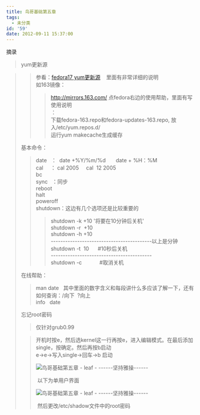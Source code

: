 ```yaml
---
title: 鸟哥基础第五章
tags:
  - 未分类
id: '59'
date: 2012-09-11 15:37:00
---
```


摘录  

> yum更新源  

> > 参看：[fedora17 yum更新源](http://xili.me/post/2012-06-09/40028678681)    里面有非常详细的说明  
> > 如163镜像：  
> > 
> > > http://mirrors.163.com/ 点fedora右边的使用帮助，里面有写使用说明  
> > > ：  
> > > 下载fedora-163.repo和fedora-updates-163.repo, 放入/etc/yum.repos.d/  
> > > 运行yum makecache生成缓存  
> > 
> >   
> 
> 基本命令：  
> 
> > date   ：  date +%Y/%m/%d       date + %H：%M  
> > cal     ： cal 2005     cal  12 2005  
> > bc       
> > sync   ：同步  
> > reboot  
> > halt  
> > poweroff  
> > shutdown：这边有几个选项还是比较重要的  
> > 
> > > shutdown -k +10 '将要在10分钟后关机'  
> > > shutdown -r  +10  
> > > shutdown -h +10  
> > > \------------------------------------------以上是分钟  
> > > shutdown -t  10      #10秒后关机  
> > > \------------------------------------------  
> > > shutdown -c            #取消关机  
> > >   
> 
> 在线帮助：  
> 
> > man date   其中里面的数字含义和每段讲什么多应该了解一下，还有如何查询：/向下  ?向上   
> > info   date  
> >   
> 
> 忘记root密码  
> 
> > 仅针对grub0.99  
> 
> > 开机时按e，然后选kernel这一行再按e，进入编辑模式。在最后添加single，按确定。然后再按b启动  
> > e->e->写入single->回车->b 启动  
> > 
> > ![鸟哥基础第五章 - leaf - ------坚持雅操------](http://img0.ph.126.net/Kka7cUvKQ_dt8Acv3lMr2A==/6597733871679262400.jpg "鸟哥基础第五章 - leaf - ------坚持雅操------")
> > 
> >  以下为单用户界面  
> > 
> > ![鸟哥基础第五章 - leaf - ------坚持雅操------](http://img7.ph.126.net/_0uUlulXM7FnSUM8kbD4ww==/1276489019400637977.jpg "鸟哥基础第五章 - leaf - ------坚持雅操------")
> > 
> >  然后更改/etc/shadow文件中的root密码  
> >   
> >